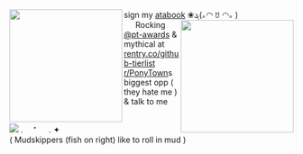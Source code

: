 

⠀⠀⠀⠀ <br>

<img align="left" width="200" height="200" src="https://github.com/user-attachments/assets/d0d38530-6d87-43dd-8f95-7c03fdf7b289"> sign my [atabook](https://yagami.atabook.org/) ❀ܓ(｡◠ ꇴ ◠｡ )   <img align="right" width="200" height="200" src="https://media1.tenor.com/m/t-fEQhMRkpsAAAAd/mudskipper-blink.gif"> <br>
⠀⠀Rocking [@pt-awards](https://github.com/pt-awards) & mythical at [rentry.co/github-tierlist](https://rentry.co/github-tierlist) <br>
[r/PonyTown](https://www.reddit.com/r/PonyTown/)s biggest opp ( they hate me ) &  talk to me
<br>
<br>

<img src="https://komarev.com/ghpvc/?username=peruere&color=5C5C5C&style=flat-square&label=ㅤㅤdeathnoteㅤvictimㅤcountㅤㅤ&base=13693"> . 　⁺ 　 . ✦ <br>
( Mudskippers (fish on right) like to roll in mud )
<br>
⠀⠀⠀⠀ <br> ⠀⠀⠀⠀ <br> ⠀⠀⠀⠀ <br> ⠀⠀⠀⠀ <br> ⠀⠀⠀⠀ <br> ⠀⠀⠀⠀ <br> ⠀⠀⠀⠀ <br> ⠀⠀⠀⠀ <br> ⠀⠀⠀⠀ <br> ⠀⠀⠀⠀ <br>⠀⠀⠀⠀ <br> ⠀⠀⠀⠀ <br> ⠀⠀⠀⠀ <br> ⠀⠀⠀⠀ <br> ⠀⠀⠀⠀ <br> ⠀⠀⠀⠀ <br> ⠀⠀⠀⠀ <br> 
⠀⠀⠀⠀ <br> ⠀⠀⠀⠀ <br> ⠀⠀⠀⠀ <br> ⠀⠀⠀⠀ <br> ⠀⠀⠀⠀ <br> ⠀⠀⠀⠀ <br> ⠀⠀⠀⠀ <br> ⠀⠀⠀⠀ <br> ⠀⠀⠀⠀ <br> ⠀⠀⠀⠀ <br>⠀⠀⠀⠀ <br> ⠀⠀⠀⠀ <br> ⠀⠀⠀⠀ <br> ⠀⠀⠀⠀ <br> ⠀⠀⠀⠀ <br> ⠀⠀⠀⠀ <br> ⠀⠀⠀⠀ <br>  ⠀⠀⠀⠀ <br> ⠀⠀⠀⠀ <br> ⠀⠀⠀⠀ <br> 
